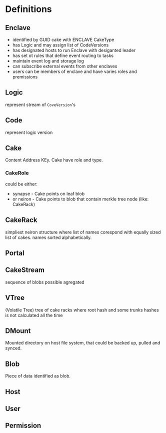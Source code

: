 # Definitions

## Enclave

* identified by GUID cake with ENCLAVE CakeType
* has Logic and may assign list of CodeVersions
* has designated hosts to run Enclave with desiganted leader
* has set ot rules that define event routing to tasks
* maintain event log and storage log
* can subscribe external events from other enclaves
* users can be members of enclave and have varies roles and premissions

## Logic  

  represent stream of `CoveVersion`'s

## Code
  
  represent logic version
  
## Cake

Content Address KEy. Cake have role and type. 

### CakeRole 

could be either:

* synapse - Cake points on leaf blob
* or neiron - Cake points to blob that contain merkle tree node (like: CakeRack)

## CakeRack

simpliest neiron structure where list of names corespond with equally sized list of cakes. names sorted alphabetically.

## Portal

## CakeStream

sequence of blobs possible agregated

## VTree

(Volatile Tree) tree of cake racks where root hash and some trunks hashes is not calculated all the time

## DMount

Mounted directory on host file system, that could be backed up, pulled and synced.

## Blob

Piece of data identified as blob.

## Host

## User

## Permission
 